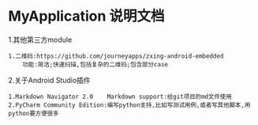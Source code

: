 # MyApplication 说明文档
1.其他第三方module

	1.二维码:https://github.com/journeyapps/zxing-android-embedded
        功能:简洁;快速扫描,包括复杂的二维码;包含部分case
2.关于Android Studio插件

    1.Markdown Navigator 2.0    Markdown support:给git项目的md文件使用
    2.PyCharm Community Edition:编写python支持,比如写测试用例,或者写其他脚本,用python要方便很多